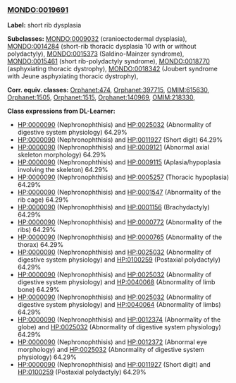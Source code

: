 
### [MONDO:0019691](http://purl.obolibrary.org/obo/MONDO_0019691)
**Label:** short rib dysplasia

**Subclasses:** [MONDO:0009032](http://purl.obolibrary.org/obo/MONDO_0009032) (cranioectodermal dysplasia), [MONDO:0014284](http://purl.obolibrary.org/obo/MONDO_0014284) (short-rib thoracic dysplasia 10 with or without polydactyly), [MONDO:0015373](http://purl.obolibrary.org/obo/MONDO_0015373) (Saldino-Mainzer syndrome), [MONDO:0015461](http://purl.obolibrary.org/obo/MONDO_0015461) (short rib-polydactyly syndrome), [MONDO:0018770](http://purl.obolibrary.org/obo/MONDO_0018770) (asphyxiating thoracic dystrophy), [MONDO:0018342](http://purl.obolibrary.org/obo/MONDO_0018342) (Joubert syndrome with Jeune asphyxiating thoracic dystrophy), 

**Corr. equiv. classes:** [Orphanet:474](http://www.orpha.net/ORDO/Orphanet_474), [Orphanet:397715](http://www.orpha.net/ORDO/Orphanet_397715), [OMIM:615630](http://purl.obolibrary.org/obo/OMIM_615630), [Orphanet:1505](http://www.orpha.net/ORDO/Orphanet_1505), [Orphanet:1515](http://www.orpha.net/ORDO/Orphanet_1515), [Orphanet:140969](http://www.orpha.net/ORDO/Orphanet_140969), [OMIM:218330](http://purl.obolibrary.org/obo/OMIM_218330), 

**Class expressions from DL-Learner:**

- [HP:0000090](http://purl.obolibrary.org/obo/HP_0000090) (Nephronophthisis) and [HP:0025032](http://purl.obolibrary.org/obo/HP_0025032) (Abnormality of digestive system physiology) 64.29%
- [HP:0000090](http://purl.obolibrary.org/obo/HP_0000090) (Nephronophthisis) and [HP:0011927](http://purl.obolibrary.org/obo/HP_0011927) (Short digit) 64.29%
- [HP:0000090](http://purl.obolibrary.org/obo/HP_0000090) (Nephronophthisis) and [HP:0009121](http://purl.obolibrary.org/obo/HP_0009121) (Abnormal axial skeleton morphology) 64.29%
- [HP:0000090](http://purl.obolibrary.org/obo/HP_0000090) (Nephronophthisis) and [HP:0009115](http://purl.obolibrary.org/obo/HP_0009115) (Aplasia/hypoplasia involving the skeleton) 64.29%
- [HP:0000090](http://purl.obolibrary.org/obo/HP_0000090) (Nephronophthisis) and [HP:0005257](http://purl.obolibrary.org/obo/HP_0005257) (Thoracic hypoplasia) 64.29%
- [HP:0000090](http://purl.obolibrary.org/obo/HP_0000090) (Nephronophthisis) and [HP:0001547](http://purl.obolibrary.org/obo/HP_0001547) (Abnormality of the rib cage) 64.29%
- [HP:0000090](http://purl.obolibrary.org/obo/HP_0000090) (Nephronophthisis) and [HP:0001156](http://purl.obolibrary.org/obo/HP_0001156) (Brachydactyly) 64.29%
- [HP:0000090](http://purl.obolibrary.org/obo/HP_0000090) (Nephronophthisis) and [HP:0000772](http://purl.obolibrary.org/obo/HP_0000772) (Abnormality of the ribs) 64.29%
- [HP:0000090](http://purl.obolibrary.org/obo/HP_0000090) (Nephronophthisis) and [HP:0000765](http://purl.obolibrary.org/obo/HP_0000765) (Abnormality of the thorax) 64.29%
- [HP:0000090](http://purl.obolibrary.org/obo/HP_0000090) (Nephronophthisis) and [HP:0025032](http://purl.obolibrary.org/obo/HP_0025032) (Abnormality of digestive system physiology) and [HP:0100259](http://purl.obolibrary.org/obo/HP_0100259) (Postaxial polydactyly) 64.29%
- [HP:0000090](http://purl.obolibrary.org/obo/HP_0000090) (Nephronophthisis) and [HP:0025032](http://purl.obolibrary.org/obo/HP_0025032) (Abnormality of digestive system physiology) and [HP:0040068](http://purl.obolibrary.org/obo/HP_0040068) (Abnormality of limb bone) 64.29%
- [HP:0000090](http://purl.obolibrary.org/obo/HP_0000090) (Nephronophthisis) and [HP:0025032](http://purl.obolibrary.org/obo/HP_0025032) (Abnormality of digestive system physiology) and [HP:0040064](http://purl.obolibrary.org/obo/HP_0040064) (Abnormality of limbs) 64.29%
- [HP:0000090](http://purl.obolibrary.org/obo/HP_0000090) (Nephronophthisis) and [HP:0012374](http://purl.obolibrary.org/obo/HP_0012374) (Abnormality of the globe) and [HP:0025032](http://purl.obolibrary.org/obo/HP_0025032) (Abnormality of digestive system physiology) 64.29%
- [HP:0000090](http://purl.obolibrary.org/obo/HP_0000090) (Nephronophthisis) and [HP:0012372](http://purl.obolibrary.org/obo/HP_0012372) (Abnormal eye morphology) and [HP:0025032](http://purl.obolibrary.org/obo/HP_0025032) (Abnormality of digestive system physiology) 64.29%
- [HP:0000090](http://purl.obolibrary.org/obo/HP_0000090) (Nephronophthisis) and [HP:0011927](http://purl.obolibrary.org/obo/HP_0011927) (Short digit) and [HP:0100259](http://purl.obolibrary.org/obo/HP_0100259) (Postaxial polydactyly) 64.29%


